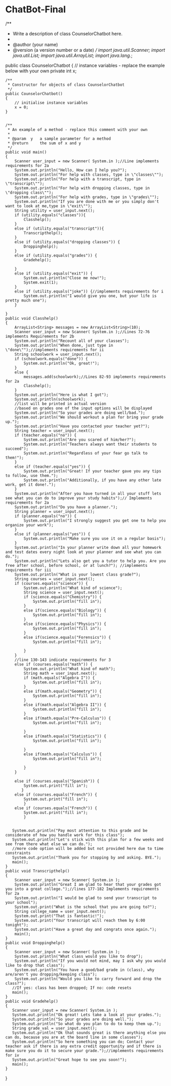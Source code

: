 # ChatBot-Final
/**
 * Write a description of class CounselorChatbot here.
 * 
 * @author (your name) 
 * @version (a version number or a date)
 */
import java.util.Scanner;
import java.util.List; 
import java.util.ArrayList;
import java.lang.*;


public class CounselorChatbot
{
    // instance variables - replace the example below with your own
    private int x;


    /**
     * Constructor for objects of class CounselorChatbot
     */
    public CounselorChatbot()
    {
        // initialise instance variables
        x = 0;
    }


    /**
     * An example of a method - replace this comment with your own
     * 
     * @param  y   a sample parameter for a method
     * @return     the sum of x and y 
     */
    public void main()
    {
        Scanner user_input = new Scanner( System.in );//Line implements requirements for 2a
        System.out.println("Hello, How can I help you?");
        System.out.println("For help with classes, type in \"classes\"");
        System.out.println("For help with a transcript, type in \"transcript\"");
        System.out.println("For help with dropping classes, type in \"dropping class\"");
        System.out.println("For help with grades, type in \"grades\"");
        System.out.println("If you are done with me or you simply don't want to look at me,type in \"exit\"");
        String utility = user_input.next();
        if (utility.equals("classes")){
            Classhelp();
        }
        else if (utility.equals("transcript")){
            Transcripthelp();
        }
        else if (utility.equals("dropping classes")) {
            Droppinghelp();
        }
        else if (utility.equals("grades")) {
            Gradehelp();
            
        }
        else if (utility.equals("exit")) { 
            System.out.println("Close me now!"); 
            System.exit(1);
        }
        else if (utility.equals("joke")) {//implements requirements for i
            System.out.println("I would give you one, but your life is pretty much one");
        }
        
    }
    public void Classhelp()
    {
        ArrayList<String> messages = new ArrayList<String>(10);
        Scanner user_input = new Scanner( System.in );//Lines 72-76 implements Requirements for 2b
        System.out.println("Recount all of your classes"); 
        System.out.println("When done, just type in \"done\"");//implements requirements for ii
        String schoolwork = user_input.next(); 
        if (schoolwork.equals("done")) { 
            System.out.println("Ok, great!");
        }
        else {
            messages.add(schoolwork);//Lines 82-93 implements requirements for 2a
            Classhelp();
        }
        System.out.println("Here is what I got");
        System.out.println(schoolwork);
        //list will be printed in actual version
        //based on grades one of the input options will be displayed
        System.out.println("So your grades are doing well/bad.");
        System.out.println("We should workout a plan for bring your grade up.");
        System.out.println("Have you contacted your teacher yet?");
        String teacher = user_input.next();
        if (teacher.equals("no")) {
            System.out.println("Are you scared of him/her?");
            System.out.println("Teachers always want their students to succeed"); 
            System.out.println("Regardless of your fear go talk to them!"); 
        }
        else if (teacher.equals("yes")) {
            System.out.println("Great! If your teacher gave you any tips to follow, use them.");
            System.out.println("Additionally, if you have any other late work, get it done!.");
        }
        System.out.println("After you have turned in all your stuff lets see what you can do to improve your study habits");// Implements requirements for 2a
        System.out.println("Do you have a planner.");
        String planner = user_input.next();
        if (planner.equals("no")) {
            System.out.println("I strongly suggest you get one to help you organize your work");
        }
        else if (planner.equals("yes")) {
            System.out.println("Make sure you use it on a regular basis");
        }
        System.out.println("In your planner write down all your homework and test dates every night look at your planner and see what you can do.");
        System.out.println("Lets also get you a tutor to help you. Are you free after school, before school, or at lunch?"); //implements requirements for iii
        System.out.println("What is your lowest class grade?");
        String courses = user_input.next();
        if (courses.equals("science")) {
            System.out.println("What kind of science");
            String science = user_input.next();
            if (science.equals("Chemistry")) {
                System.out.println("fill in"); 
            }
            else if(science.equals("Biology")) { 
                System.out.println("fill in");
            }
            else if(science.equals("Physics")) {
                System.out.println("fill in");
            }
            else if(science.equals("Forensics")) {
                System.out.println("fill in"); 
                
            }
        } 
        //line 130-143 indicate requirements for 3
        else if (courses.equals("math")) {
            System.out.println("What kind of math");
            String math = user_input.next();
            if (math.equals("Algebra I")) {
                System.out.println("fill in"); 
            }
            else if(math.equals("Geometry")) { 
                System.out.println("fill in");
            }
            else if(math.equals("Algebra II")) {
                System.out.println("fill in");
            }
            else if(math.equals("Pre-Calculus")) {
                System.out.println("fill in"); 
                
            }
            else if(math.equals("Statistics")) {
                System.out.println("fill in"); 
                
            }
            else if(math.equals("Calculus")) {
                System.out.println("fill in"); 
                
            }
        }    
           
        else if (courses.equals("Spanish")) { 
            System.out.print("fill in");
           }
        else if (courses.equals("French")) { 
            System.out.print("fill in");
            }
        else if (courses.equals("French")) { 
            System.out.print("fill in");
            } 
        
       
       System.out.println("Pay most attention to this grade and be considerate of how you handle work for this class");
       System.out.println("Let's stick with this plan for a few weeks and see from there what else we can do.");
       //more code option will be added but not provided here due to time constraints
       System.out.println("Thank you for stopping by and asking. BYE.");           
       main(); 
    }
    public void Transcripthelp()
    {
        Scanner user_input = new Scanner( System.in );
        System.out.println("Great I am glad to hear that your grades got you into a great college.");//lines 177-182 Implements requirements for 2a
        System.out.println("I would be glad to send your transcript to your school");
        System.out.print("What is the school that you are going to?");
        String college_name = user_input.next();
        System.out.print("That is fantastic!"); 
        System.out.print("Your transcript will reach them by 6:00 tonight");
        System.out.print("Have a great day and congrats once again."); 
        main();
    }
    public void Droppinghelp()
    {
        Scanner user_input = new Scanner( System.in );
        System.out.println("What class would you like to drop");
        System.out.println("If you would not mind, may I ask why you would like to drop that class");
        System.out.println("You have a good/bad grade in (class), why are/aren't you dropping/keeping class");
        System.out.println("Would you like to carry forward and drop the class?");
       //If yes: class has been dropped; If no: code resets
       main(); 
    }
    public void Gradehelp()
    {
       Scanner user_input = new Scanner( System.in );
       System.out.println("Ok great! Lets take a look at your grades.");
       System.out.println("So your grades are doing well.");
       System.out.println("So what do you plan to do to keep them up.");
       String grade_val = user_input.next();
       System.out.println("Ok that sounds great is there anything else you can do, because you are at the board line in some classes");
       System.out.println("So here something you can do; Contact your teacher ask if there is any extra credit opportunity and if there is make sure you do it to secure your grade.");//implements requirements for iv
       System.out.println("Great hope to see you soon!");
       main();
    }
    
}
